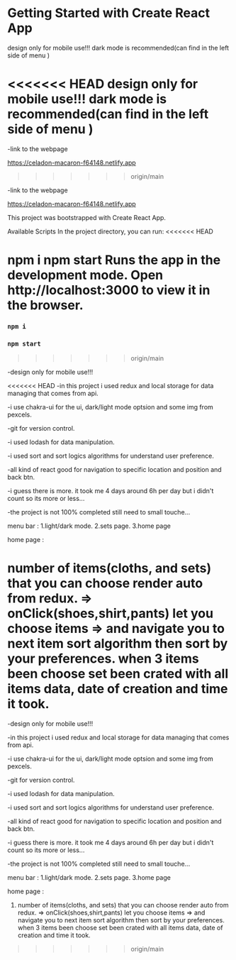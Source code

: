 # Getting Started with Create React App
 design only for mobile use!!! dark mode is recommended(can find in the left side of menu ) 

<<<<<<< HEAD
design only for mobile use!!! dark mode is recommended(can find in the left side of menu )
=======
-link to the webpage 

https://celadon-macaron-f64148.netlify.app
>>>>>>> origin/main

-link to the webpage

https://celadon-macaron-f64148.netlify.app

This project was bootstrapped with Create React App.

Available Scripts
In the project directory, you can run:
<<<<<<< HEAD

npm i
npm start
Runs the app in the development mode.
Open http://localhost:3000 to view it in the browser.
=======
### `npm i`
### `npm start`
>>>>>>> origin/main

-design only for mobile use!!!

<<<<<<< HEAD
-in this project i used redux and local storage for data managing that comes from api.

-i use chakra-ui for the ui, dark/light mode optsion and some img from pexcels.

-git for version control.

-i used lodash for data manipulation.

-i used sort and sort logics algorithms for understand user preference.

-all kind of react good for navigation to specific location and position and back btn.

-i guess there is more. it took me 4 days around 6h per day but i didn't count so its more or less...

-the project is not 100% completed still need to small touche...

menu bar : 1.light/dark mode. 2.sets page. 3.home page

home page :

number of items(cloths, and sets) that you can choose render auto from redux. => onClick(shoes,shirt,pants) let you choose items => and navigate you to next item sort algorithm then sort by your preferences. when 3 items been choose set been crated with all items data, date of creation and time it took.
=======
-design  only for mobile use!!!

-in this project i used redux and local storage for data managing that comes from api.

-i use chakra-ui for the ui, dark/light mode optsion and some img from pexcels.

-git for version control.

-i used lodash for data manipulation.

-i used sort and sort logics algorithms for understand user preference.

-all kind of react good for navigation to specific location and position and back btn.

-i guess there is more. it took me 4 days around 6h per day but i didn't count so its more or less...

-the project is not 100% completed still need to small touche...

menu bar : 
1.light/dark mode.
2.sets page.
3.home page 

home page :
1. number of items(cloths, and sets) that you can choose render auto from redux.
=>
onClick(shoes,shirt,pants) let you choose items => and navigate you to next item 
sort algorithm then sort by your preferences.
when 3 items been choose set been crated with all items data, date of creation and time it took.




>>>>>>> origin/main
